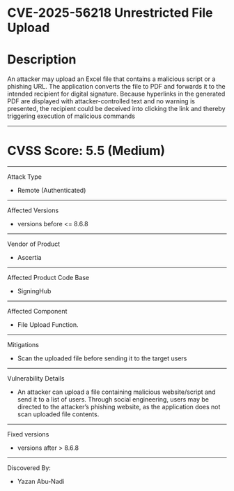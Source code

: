 # CVE-2025-56218 Unrestricted  File Upload

# Description

An attacker may upload an Excel file that contains a malicious script or a phishing URL. The application converts the file to PDF and forwards it to the intended recipient for digital signature. Because hyperlinks in the generated PDF are displayed with attacker-controlled text and no warning is presented, the recipient could be deceived into clicking the link and thereby triggering execution of malicious commands

 ------------------------------------------

  
# CVSS Score: 5.5 (Medium)

------------------------------------------
 Attack Type

 * Remote (Authenticated)
   
------------------------------------------

 Affected Versions

* versions before <= 8.6.8

------------------------------------------
 Vendor of Product

*  Ascertia

 ------------------------------------------

  Affected Product Code Base
  
* SigningHub

 ------------------------------------------

  Affected Component
  
* File Upload Function.

 ------------------------------------------ 
 
 Mitigations

* Scan the uploaded file before sending it to the target users
  
------------------------------------------
Vulnerability Details

* An attacker can upload a file containing malicious website/script and send it to a list of users. Through social engineering, users may be directed to the attacker’s phishing website, as the application does not scan uploaded file contents.

------------------------------------------

 Fixed versions
 *  versions after > 8.6.8 
 
------------------------------------------

 Discovered By:
 * Yazan Abu-Nadi
